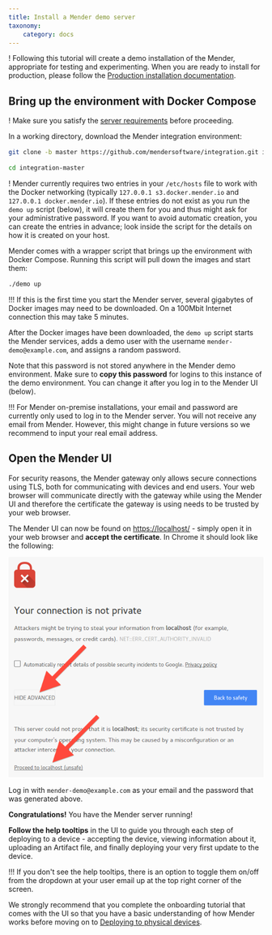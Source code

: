 ```yaml
---
title: Install a Mender demo server
taxonomy:
    category: docs
---
```


! Following this tutorial will create a demo installation of the Mender, appropriate for testing and experimenting. When you are ready to install for production, please follow the [Production installation documentation](../../administration/production-installation).


## Bring up the environment with Docker Compose

! Make sure you satisfy the [server requirements](../requirements#demo-server-requirements) before proceeding.

In a working directory, download the Mender integration
environment:

<!--AUTOVERSION: "-b %"/integration "integration-%"/integration -->
```bash
git clone -b master https://github.com/mendersoftware/integration.git integration-master
```

<!--AUTOVERSION: "integration-%"/integration -->
```bash
cd integration-master
```

! Mender currently requires two entries in your `/etc/hosts` file to work with the Docker networking (typically `127.0.0.1 s3.docker.mender.io` and `127.0.0.1 docker.mender.io`). If these entries do not exist as you run the `demo up` script (below), it will create them for you and thus might ask for your administrative password. If you want to avoid automatic creation, you can create the entries in advance; look inside the script for the details on how it is created on your host.

Mender comes with a wrapper script that brings up the environment with
Docker Compose. Running this script will pull down the images and start them:


```bash
./demo up
```

!!! If this is the first time you start the Mender server, several gigabytes of Docker images may need to be downloaded. On a 100Mbit Internet connection this may take 5 minutes.

After the Docker images have been downloaded, the `demo up` script starts the Mender services, adds a demo user with the username `mender-demo@example.com`, and assigns a random password.

Note that this password is not stored anywhere in the Mender demo environment. Make sure to **copy this password** for logins to this instance of the demo environment. You can change it after you log in to the Mender UI (below).

!!! For Mender on-premise installations, your email and password are currently only used to log in to the Mender server. You will not receive any email from Mender. However, this might change in future versions so we recommend to input your real email address.


## Open the Mender UI

For security reasons, the Mender gateway only allows secure connections using TLS,
both for communicating with devices and end users.
Your web browser will communicate directly with the gateway while using the
Mender UI and therefore the certificate the gateway is using needs to be trusted
by your web browser.

The Mender UI can now be found on [https://localhost/](https://localhost/?target=_blank) -
simply open it in your web browser and **accept the certificate**. In Chrome it should look
like the following:

![Accept certificate - Chrome](cert_accept_chrome.png)

Log in with `mender-demo@example.com` as your email and the password that was generated above.

**Congratulations!** You have the Mender server running!

__Follow the help tooltips__ in the UI to guide you through each step of deploying to a device - accepting the device, viewing information about it, uploading an Artifact file, and finally deploying your very first update to the device.

!!! If you don't see the help tooltips, there is an option to toggle them on/off from the dropdown at your user email up at the top right corner of the screen.

We strongly recommend that you complete the onboarding tutorial that comes with the UI so
that you have a basic understanding of how Mender works before moving on to [Deploying to physical devices](../deploy-to-devices/deploy-to-physical-devices).

